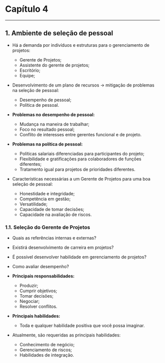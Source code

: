 # Capítulo 4

---

## 1. Ambiente de seleção de pessoal

* Há a demanda por indivíduos e estruturas para o gerenciamento de projetos:

  * Gerente de Projetos;
  * Assistente do gerente de projetos;
  * Escritório;
  * Equipe;

* Desenvolvimento de um plano de recursos -> mitigação de problemas na seleção de pessoal:

  * Desempenho de pessoal;
  * Política de pessoal.

* **Problemas no desempenho de pessoal:**

  * Mudança na maneira de trabalhar;
  * Foco no resultado pessoal;
  * Conflito de interesses entre gerentes funcional e de projeto.

* **Problemas na política de pessoal:**

  * Políticas salariais diferenciadas para participantes do projeto;
  * Flexibilidade e gratificações para colaboradores de funções diferentes;
  * Tratamento igual para projetos de prioridades diferentes.

* Características necessárias a um Gerente de Projetos para uma boa seleção de pessoal:
  * Honestidade e integridade;
  * Competência em gestão;
  * Versatilidade;
  * Capacidade de tomar decisões;
  * Capacidade na avaliação de riscos.

### 1.1. Seleção do Gerente de Projetos

* Quais as referências internas e externas?

* Existirá desenvolvimento de carreira em projetos?

* É possível desenvolver habilidade em gerenciamento de projetos?

* Como avaliar desempenho?

* **Principais responsabilidades:**

  * Produzir;
  * Cumprir objetivos;
  * Tomar decisões;
  * Negociar;
  * Resolver conflitos.

* **Principais habilidades:**

  * Toda e qualquer habilidade positiva que você possa imaginar.

* Atualmente, são requeridas as principais habilidades:
  * Conhecimento de negócio;
  * Gerenciamento de riscos;
  * Habilidades de integração.
